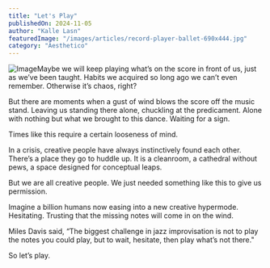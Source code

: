 ```yaml
---
title: "Let's Play"
publishedOn: 2024-11-05
author: "Kalle Lasn"
featuredImage: "/images/articles/record-player-ballet-690x444.jpg"
category: "Aesthetico"
---
```


![Image](/images/articles/record-player-ballet-690x444.jpg)Maybe we will keep playing what’s on the score in front of us, just as we’ve been taught. Habits we acquired so long ago we can’t even remember. Otherwise it’s chaos, right?

But there are moments when a gust of wind blows the score off the music stand. Leaving us standing there alone, chuckling at the predicament. Alone with nothing but what we brought to this dance. Waiting for a sign.

Times like this require a certain looseness of mind.

In a crisis, creative people have always instinctively found each other. There’s a place they go to huddle up. It is a cleanroom, a cathedral without pews, a space designed for conceptual leaps.

But we are all creative people. We just needed something like this to give us permission.

Imagine a billion humans now easing into a new creative hypermode. Hesitating. Trusting that the missing notes will come in on the wind.

Miles Davis said, “The biggest challenge in jazz improvisation is not to play the notes you could play, but to wait, hesitate, then play what’s not there."

So let’s play.

‍

